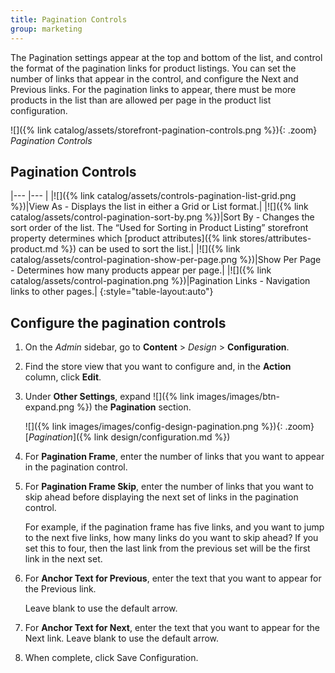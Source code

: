 ```yaml
---
title: Pagination Controls
group: marketing
---
```


The Pagination settings appear at the top and bottom of the list, and control the format of the pagination links for product listings. You can set the number of links that appear in the control, and configure the Next and Previous links. For the pagination links to appear, there must be more products in the list than are allowed per page in the product list configuration.

![]({% link catalog/assets/storefront-pagination-controls.png %}){: .zoom}
_Pagination Controls_

## Pagination Controls

|--- |--- |
|![]({% link catalog/assets/controls-pagination-list-grid.png %})|View As - Displays the list in either a Grid or List format.|
|![]({% link catalog/assets/control-pagination-sort-by.png %})|Sort By - Changes the sort order of the list. The “Used for Sorting in Product Listing” storefront property determines which [product attributes]({% link stores/attributes-product.md %}) can be used to sort the list.|
|![]({% link catalog/assets/control-pagination-show-per-page.png %})|Show Per Page - Determines how many products appear per page.|
|![]({% link catalog/assets/control-pagination.png %})|Pagination Links - Navigation links to other pages.|
{:style="table-layout:auto"}

## Configure the pagination controls

1. On the _Admin_ sidebar, go to **Content** > _Design_ > **Configuration**.

1. Find the store view that you want to configure and, in the **Action** column, click **Edit**.

1. Under **Other Settings**, expand ![]({% link images/images/btn-expand.png %}) the **Pagination** section.

   ![]({% link images/images/config-design-pagination.png %}){: .zoom}
   [_Pagination_]({% link design/configuration.md %})

1. For **Pagination Frame**, enter the number of links that you want to appear in the pagination control.

1. For **Pagination Frame Skip**, enter the number of links that you want to skip ahead before displaying the next set of links in the pagination control.

    For example, if the pagination frame has five links, and you want to jump to the next five links, how many links do you want to skip ahead? If you set this to four, then the last link from the previous set will be the first link in the next set.

1. For **Anchor Text for Previous**, enter the text that you want to appear for the Previous link.

    Leave blank to use the default arrow.

1. For **Anchor Text for Next**, enter the text that you want to appear for the Next link. Leave blank to use the default arrow.

1. When complete, click <span class="btn">Save Configuration</span>.
